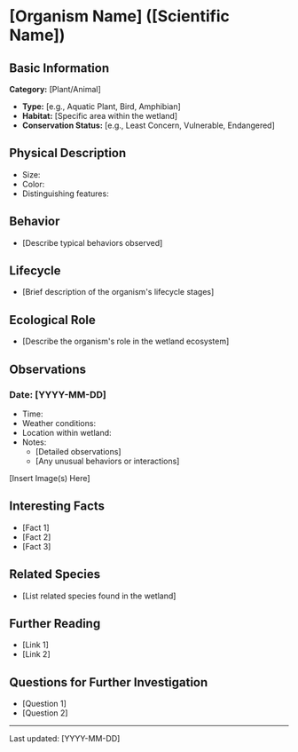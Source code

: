 # [Organism Name] ([Scientific Name])

## Basic Information

 **Category:** [Plant/Animal]
  
- **Type:** [e.g., Aquatic Plant, Bird, Amphibian]
- **Habitat:** [Specific area within the wetland]
- **Conservation Status:** [e.g., Least Concern, Vulnerable, Endangered]

## Physical Description

- Size:
- Color:
- Distinguishing features:

## Behavior

- [Describe typical behaviors observed]

## Lifecycle

- [Brief description of the organism's lifecycle stages]

## Ecological Role

- [Describe the organism's role in the wetland ecosystem]

## Observations

### Date: [YYYY-MM-DD]

- Time:
- Weather conditions:
- Location within wetland:
- Notes:
  - [Detailed observations]
  - [Any unusual behaviors or interactions]

[Insert Image(s) Here]

## Interesting Facts
- [Fact 1]
- [Fact 2]
- [Fact 3]

## Related Species
- [List related species found in the wetland]

## Further Reading
- [Link 1]
- [Link 2]

## Questions for Further Investigation
- [Question 1]
- [Question 2]

---
Last updated: [YYYY-MM-DD]
